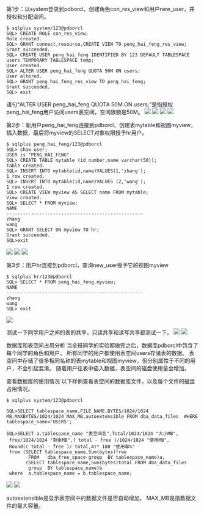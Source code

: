 第1步：以system登录到pdborcl，创建角色con_res_view和用户new_user，并授权和分配空间。
```
$ sqlplus system/123@pdborcl
SQL> CREATE ROLE con_res_view;
Role created.
SQL> GRANT connect,resource,CREATE VIEW TO peng_hai_feng_res_view;
Grant succeeded.
SQL> CREATE USER peng_hai_feng IDENTIFIED BY 123 DEFAULT TABLESPACE users TEMPORARY TABLESPACE temp;
User created.
SQL> ALTER USER peng_hai_feng QUOTA 50M ON users;
User altered.
SQL> GRANT peng_hai_feng_res_view TO peng_hai_feng;
Grant succeeded.
SQL> exit
```
语句“ALTER USER peng_hai_feng QUOTA 50M ON users;”是指授权peng_hai_feng用户访问users表空间，空间限额是50M。
![](https://github.com/phf449540929/Oracle/blob/master/test2/01.png)
![](https://github.com/phf449540929/Oracle/blob/master/test2/02.png)
![](https://github.com/phf449540929/Oracle/blob/master/test2/03.png)
![](https://github.com/phf449540929/Oracle/blob/master/test2/04.png)

第2步：新用户peng_hai_feng连接到pdborcl，创建表mytable和视图myview，插入数据，最后将myview的SELECT对象权限授予hr用户。
```
$ sqlplus peng_hai_feng/123@pdborcl
SQL> show user;
USER is "PENG_HAI_FENG"
SQL> CREATE TABLE mytable (id number,name varchar(50));
Table created.
SQL> INSERT INTO mytable(id,name)VALUES(1,'zhang');
1 row created.
SQL> INSERT INTO mytable(id,name)VALUES (2,'wang');
1 row created.
SQL> CREATE VIEW myview AS SELECT name FROM mytable;
View created.
SQL> SELECT * FROM myview;
NAME
--------------------------------------------------
zhang
wang
SQL> GRANT SELECT ON myview TO hr;
Grant succeeded.
SQL>exit
```
![](https://github.com/phf449540929/Oracle/blob/master/test2/05.png)
![](https://github.com/phf449540929/Oracle/blob/master/test2/06.png)
![](https://github.com/phf449540929/Oracle/blob/master/test2/07.png)

第3步：用户hr连接到pdborcl，查询new_user授予它的视图myview
```
$ sqlplus hr/123@pdborcl
SQL> SELECT * FROM peng_hai_feng.myview;
NAME
--------------------------------------------------
zhang
wang
SQL> exit
```
![](https://github.com/phf449540929/Oracle/blob/master/test2/10.png)

测试一下同学用户之间的表的共享，只读共享和读写共享都测试一下。
![](https://github.com/phf449540929/Oracle/blob/master/test2/11.png)
![](https://github.com/phf449540929/Oracle/blob/master/test2/12.png)

数据库和表空间占用分析
当全班同学的实验都做完之后，数据库pdborcl中包含了每个同学的角色和用户。 所有同学的用户都使用表空间users存储表的数据。 表空间中存储了很多相同名称的表mytable和视图myview，但分别属性于不同的用户，不会引起混淆。 随着用户往表中插入数据，表空间的磁盘使用量会增加。


查看数据库的使用情况
以下样例查看表空间的数据库文件，以及每个文件的磁盘占用情况。
```
$ sqlplus system/123@pdborcl

SQL>SELECT tablespace_name,FILE_NAME,BYTES/1024/1024 MB,MAXBYTES/1024/1024 MAX_MB,autoextensible FROM dba_data_files  WHERE  tablespace_name='USERS';

SQL>SELECT a.tablespace_name "表空间名",Total/1024/1024 "大小MB",
 free/1024/1024 "剩余MB",( total - free )/1024/1024 "使用MB",
 Round(( total - free )/ total,4)* 100 "使用率%"
 from (SELECT tablespace_name,Sum(bytes)free
        FROM   dba_free_space group  BY tablespace_name)a,
       (SELECT tablespace_name,Sum(bytes)total FROM dba_data_files
        group  BY tablespace_name)b
 where  a.tablespace_name = b.tablespace_name;
 ```
![](https://github.com/phf449540929/Oracle/blob/master/test2/08.png)
![](https://github.com/phf449540929/Oracle/blob/master/test2/09.png)
 
autoextensible是显示表空间中的数据文件是否自动增加。
MAX_MB是指数据文件的最大容量。
